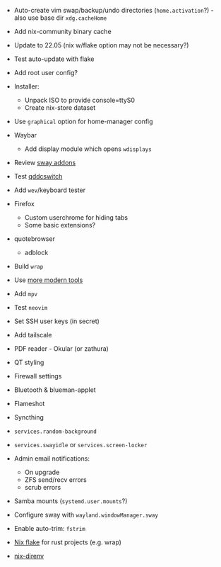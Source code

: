 - Auto-create vim swap/backup/undo directories (`home.activation`?) - also use base dir `xdg.cacheHome`
- Add nix-community binary cache
- Update to 22.05 (nix w/flake option may not be necessary?)
- Test auto-update with flake
- Add root user config?
- Installer:
  - Unpack ISO to provide console=ttyS0
  - Create nix-store dataset
- Use `graphical` option for home-manager config
- Waybar
  - Add display module which opens `wdisplays`
- Review [sway addons](https://github.com/swaywm/sway/wiki/Useful-add-ons-for-sway)
- Test [qddcswitch](https://codeberg.org/Okxa/qddcswitch)
- Add `wev`/keyboard tester
- Firefox
  - Custom userchrome for hiding tabs
  - Some basic extensions?
- quotebrowser
  - adblock
- Build `wrap`
- Use [more modern tools](https://github.com/ibraheemdev/modern-unix)
- Add `mpv`
- Test `neovim`
- Set SSH user keys (in secret)
- Add tailscale
- PDF reader - Okular (or zathura)
- QT styling
- Firewall settings
- Bluetooth & blueman-applet
- Flameshot
- Syncthing
- `services.random-background`
- `services.swayidle` or `services.screen-locker`
- Admin email notifications:
  - On upgrade
  - ZFS send/recv errors
  - scrub errors
- Samba mounts (`systemd.user.mounts`?)
- Configure sway with `wayland.windowManager.sway`
- Enable auto-trim: `fstrim`

- [Nix flake](https://hoverbear.org/blog/a-flake-for-your-crate/) for rust projects (e.g. wrap)
- [nix-direnv](https://github.com/nix-community/nix-direnv)
